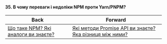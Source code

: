 #### 35. В чому переваги і недоліки NPM проти Yarn/PNPM?



| Back | Forward |
|---|---|
| [Що таке NPM? Які аналоги ви знаєте?](/ua/junior/javascript/what-is-npm-do-you-know-any-alternatives.md)  | [Які методи Promise API ви знаєте? Яка різниця між ними?](/ua/junior/javascript/what-methods-of-the-promise-api-do-you-know-and-what-is-the-difference-between-them.md) |